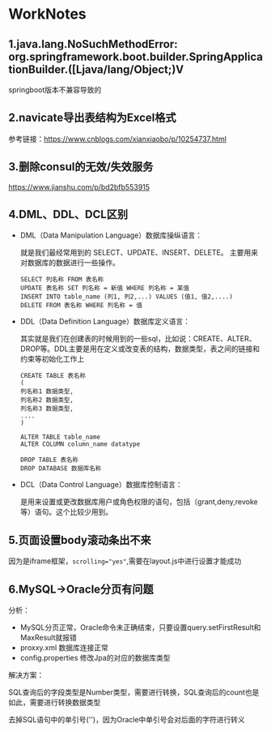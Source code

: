 # WorkNotes
## 1.java.lang.NoSuchMethodError: org.springframework.boot.builder.SpringApplicationBuilder.<init>([Ljava/lang/Object;)V

springboot版本不兼容导致的

## 2.navicate导出表结构为Excel格式

参考链接：https://www.cnblogs.com/xianxiaobo/p/10254737.html

## 3.删除consul的无效/失效服务

https://www.jianshu.com/p/bd2bfb553915

## 4.DML、DDL、DCL区别

- DML（Data Manipulation Language）数据库操纵语言：

  就是我们最经常用到的 SELECT、UPDATE、INSERT、DELETE。 主要用来对数据库的数据进行一些操作。

  ```mysql
  SELECT 列名称 FROM 表名称
  UPDATE 表名称 SET 列名称 = 新值 WHERE 列名称 = 某值
  INSERT INTO table_name (列1, 列2,...) VALUES (值1, 值2,....)
  DELETE FROM 表名称 WHERE 列名称 = 值
  ```

  

- DDL（Data Definition Language）数据库定义语言：

  其实就是我们在创建表的时候用到的一些sql，比如说：CREATE、ALTER、DROP等。DDL主要是用在定义或改变表的结构，数据类型，表之间的链接和约束等初始化工作上

  ```mysql
  CREATE TABLE 表名称
  (
  列名称1 数据类型,
  列名称2 数据类型,
  列名称3 数据类型,
  ....
  )
  
  ALTER TABLE table_name
  ALTER COLUMN column_name datatype
  
  DROP TABLE 表名称
  DROP DATABASE 数据库名称
  ```

  

- DCL（Data Control Language）数据库控制语言：

  是用来设置或更改数据库用户或角色权限的语句，包括（grant,deny,revoke等）语句。这个比较少用到。

## 5.页面设置body滚动条出不来

因为是iframe框架，`scrolling="yes"`,需要在layout.js中进行设置才能成功

## 6.MySQL->Oracle分页有问题

分析：

+ MySQL分页正常，Oracle命令未正确结束，只要设置query.setFirstResult和MaxResult就报错
+ proxxy.xml 数据库连接正常
+ config.properties 修改Jpa的对应的数据库类型

解决方案：

SQL查询后的字段类型是Number类型，需要进行转换，SQL查询后的count也是如此，需要进行转换数据类型

去掉SQL语句中的单引号('')，因为Oracle中单引号会对后面的字符进行转义